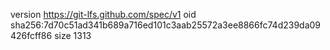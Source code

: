 version https://git-lfs.github.com/spec/v1
oid sha256:7d70c51ad341b689a716ed101c3aab25572a3ee8866fc74d239da09426fcff86
size 1313
